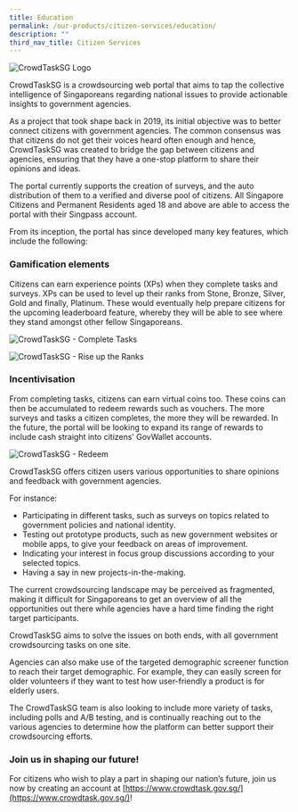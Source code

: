 ```yaml
---
title: Education
permalink: /our-products/citizen-services/education/
description: ""
third_nav_title: Citizen Services
---
```

![CrowdTaskSG Logo](https://d33wubrfki0l68.cloudfront.net/b9de72cee4a2028fc9b7a52b5e7992b3374cbdf9/4da4a/images/programmes/products-and-services/ctsg_banner.jpg)

CrowdTaskSG is a crowdsourcing web portal that aims to tap the collective intelligence of Singaporeans regarding national issues to provide actionable insights to government agencies.

As a project that took shape back in 2019, its initial objective was to better connect citizens with government agencies. The common consensus was that citizens do not get their voices heard often enough and hence, CrowdTaskSG was created to bridge the gap between citizens and agencies, ensuring that they have a one-stop platform to share their opinions and ideas.

The portal currently supports the creation of surveys, and the auto distribution of them to a verified and diverse pool of citizens. All Singapore Citizens and Permanent Residents aged 18 and above are able to access the portal with their Singpass account.

From its inception, the portal has since developed many key features, which include the following:

### Gamification elements

Citizens can earn experience points (XPs) when they complete tasks and surveys. XPs can be used to level up their ranks from Stone, Bronze, Silver, Gold and finally, Platinum. These would eventually help prepare citizens for the upcoming leaderboard feature, whereby they will be able to see where they stand amongst other fellow Singaporeans.

![CrowdTaskSG - Complete Tasks](https://d33wubrfki0l68.cloudfront.net/7ac02368fe9b5ac884f660f49ece1b480ecf9594/9e851/images/programmes/products-and-services/ctsg_complete_tasks.png)

![CrowdTaskSG - Rise up the Ranks](https://d33wubrfki0l68.cloudfront.net/34d07d20fe88f3825596b56b13f7ee834e17d972/45369/images/programmes/products-and-services/ctsg_rise_ranks.png)

### Incentivisation

From completing tasks, citizens can earn virtual coins too. These coins can then be accumulated to redeem rewards such as vouchers. The more surveys and tasks a citizen completes, the more they will be rewarded. In the future, the portal will be looking to expand its range of rewards to include cash straight into citizens’ GovWallet accounts.

![CrowdTaskSG - Redeem](https://d33wubrfki0l68.cloudfront.net/5c1fd7df8952b26e6160748d250892bcc71e154b/9ddc6/images/programmes/products-and-services/ctsg_redeem.png)

CrowdTaskSG offers citizen users various opportunities to share opinions and feedback with government agencies.

For instance:

*   Participating in different tasks, such as surveys on topics related to government policies and national identity.
*   Testing out prototype products, such as new government websites or mobile apps, to give your feedback on areas of improvement.
*   Indicating your interest in focus group discussions according to your selected topics.
*   Having a say in new projects-in-the-making.

The current crowdsourcing landscape may be perceived as fragmented, making it difficult for Singaporeans to get an overview of all the opportunities out there while agencies have a hard time finding the right target participants.

CrowdTaskSG aims to solve the issues on both ends, with all government crowdsourcing tasks on one site.

Agencies can also make use of the targeted demographic screener function to reach their target demographic. For example, they can easily screen for older volunteers if they want to test how user-friendly a product is for elderly users.

The CrowdTaskSG team is also looking to include more variety of tasks, including polls and A/B testing, and is continually reaching out to the various agencies to determine how the platform can better support their crowdsourcing efforts.

### Join us in shaping our future!

For citizens who wish to play a part in shaping our nation’s future, join us now by creating an account at [https://www.crowdtask.gov.sg/](https://www.crowdtask.gov.sg/)!